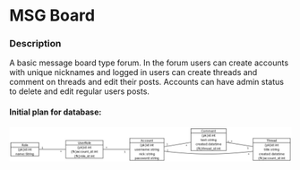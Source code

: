 # MSG Board

### Description
A basic message board type forum. In the forum users can create accounts with unique nicknames and logged in users can create threads and comment on threads and edit their posts. Accounts can have admin status to delete and edit regular users posts.


#### Initial plan for database:
![database diagram](https://github.com/sinplosion/msgboard/blob/master/documentation/database_diagram.jpg)

